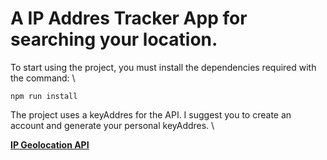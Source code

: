 # A IP Addres Tracker App for searching your location.

To start using the project, you must install the dependencies required with the command: \ 

 ``npm run install`` 

The project uses a keyAddres for the API. I suggest you to create an account and generate your personal keyAddres. \

   **[IP Geolocation API](https://geo.ipify.org/)**
